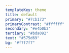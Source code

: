 ```yaml
---
templateKey: theme
title: default
primary: "#7cb173"
primaryContrast: "#ffffff"
secondary: "#e4b0b2"
tertiary: "#bda092"
text: "#575d69"
bg: "#f7f7f7"
---
```

